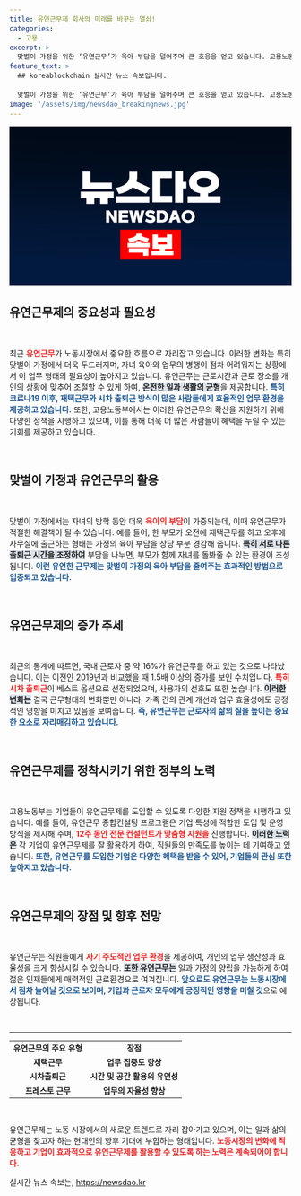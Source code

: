 ```yaml
---
title: 유연근무제 회사의 미래를 바꾸는 열쇠!
categories:
  - 고용
excerpt: >
  맞벌이 가정을 위한 ‘유연근무’가 육아 부담을 덜어주며 큰 호응을 얻고 있습니다. 고용노동부는 맞춤형 컨설팅으로 기업의 유연근무 확산을 지원하고 있다. 일과 생활의 균형을 찾는 시대적 흐름을 반영한 새로운 혁신에 주목하세요!
feature_text: >
  ## koreablockchain 실시간 뉴스 속보입니다.

  맞벌이 가정을 위한 ‘유연근무’가 육아 부담을 덜어주며 큰 호응을 얻고 있습니다. 고용노동부는 맞춤형 컨설팅으로 기업의 유연근무 확산을 지원하고 있다. 일과 생활의 균형을 찾는 시대적 흐름을 반영한 새로운 혁신에 주목하세요!
image: '/assets/img/newsdao_breakingnews.jpg'
---
```


<p><img src="/assets/img/newsdao_breakingnews.jpg" alt="koreablockchain 속보" /></p>

<h2 data-ke-size="size26">유연근무제의 중요성과 필요성</h2>

<p data-ke-size="size16">&nbsp;</p>

<p>최근 <b><span style="color: #ee2323;">유연근무</span></b>가 노동시장에서 중요한 흐름으로 자리잡고 있습니다. 이러한 변화는 특히 맞벌이 가정에서 더욱 두드러지며, 자녀 육아와 업무의 병행이 점차 어려워지는 상황에서 이 업무 형태의 필요성이 높아지고 있습니다. 유연근무는 근로시간과 근로 장소를 개인의 상황에 맞추어 조절할 수 있게 하여, <b><span style="background-color: #21538527;">온전한 일과 생활의 균형</span></b>을 제공합니다. <b><span style="color: #1a5490;">특히 코로나19 이후, 재택근무와 시차 출퇴근 방식이 많은 사람들에게 효율적인 업무 환경을 제공하고 있습니다.</span></b> 또한, 고용노동부에서는 이러한 유연근무의 확산을 지원하기 위해 다양한 정책을 시행하고 있으며, 이를 통해 더욱 더 많은 사람들이 혜택을 누릴 수 있는 기회를 제공하고 있습니다. </p>

<p data-ke-size="size16">&nbsp;</p>

<h2 data-ke-size="size26">맞벌이 가정과 유연근무의 활용</h2>

<p data-ke-size="size16">&nbsp;</p>

<p>맞벌이 가정에서는 자녀의 방학 동안 더욱 <b><span style="color: #ee2323;">육아의 부담</span></b>이 가중되는데, 이때 유연근무가 적절한 해결책이 될 수 있습니다. 예를 들어, 한 부모가 오전에 재택근무를 하고 오후에 사무실에 출근하는 형태는 가정의 육아 부담을 상당 부분 경감해 줍니다. <b><span style="background-color: #21538527;">특히 서로 다른 출퇴근 시간을 조정하여</span></b> 부담을 나누면, 부모가 함께 자녀를 돌봐줄 수 있는 환경이 조성됩니다. <b><span style="color: #1a5490;">이런 유연한 근무제는 맞벌이 가정의 육아 부담을 줄여주는 효과적인 방법으로 입증되고 있습니다.</span></b></p>

<p data-ke-size="size16">&nbsp;</p>

<h2 data-ke-size="size26">유연근무제의 증가 추세</h2>

<p data-ke-size="size16">&nbsp;</p>

<p>최근의 통계에 따르면, 국내 근로자 중 약 16%가 유연근무를 하고 있는 것으로 나타났습니다. 이는 이전인 2019년과 비교했을 때 1.5배 이상의 증가를 보인 수치입니다. <b><span style="color: #ee2323;">특히 시차 출퇴근</span></b>이 베스트 옵션으로 선정되었으며, 사용자의 선호도 또한 높습니다. <b><span style="background-color: #21538527;">이러한 변화는</span></b> 결국 근무형태의 변화뿐만 아니라, 가족 간의 관계 개선과 업무 효율성에도 긍정적인 영향을 미치고 있음을 보여줍니다. <b><span style="color: #1a5490;">즉, 유연근무는 근로자의 삶의 질을 높이는 중요한 요소로 자리매김하고 있습니다.</span></b></p>

<p data-ke-size="size16">&nbsp;</p>

<h2 data-ke-size="size26">유연근무제를 정착시키기 위한 정부의 노력</h2>

<p data-ke-size="size16">&nbsp;</p>

<p>고용노동부는 기업들이 유연근무제를 도입할 수 있도록 다양한 지원 정책을 시행하고 있습니다. 예를 들어, 유연근무 종합컨설팅 프로그램은 기업 특성에 적합한 도입 및 운영 방식을 제시해 주며, <b><span style="color: #ee2323;">12주 동안 전문 컨설턴트가 맞춤형 지원을</span></b> 진행합니다. <b><span style="background-color: #21538527;">이러한 노력은</span></b> 각 기업이 유연근무제를 잘 활용하게 하여, 직원들의 만족도를 높이는 데 기여하고 있습니다. <b><span style="color: #1a5490;">또한, 유연근무를 도입한 기업은 다양한 혜택을 받을 수 있어, 기업들의 관심 또한 높아지고 있습니다.</span></b></p>

<p data-ke-size="size16">&nbsp;</p>

<h2 data-ke-size="size26">유연근무제의 장점 및 향후 전망</h2>

<p data-ke-size="size16">&nbsp;</p>

<p>유연근무는 직원들에게 <b><span style="color: #ee2323;">자기 주도적인 업무 환경</span></b>을 제공하여, 개인의 업무 생산성과 효율성을 크게 향상시킬 수 있습니다. <b><span style="background-color: #21538527;">또한 유연근무는</span></b> 일과 가정의 양립을 가능하게 하여 젊은 인재들에게 매력적인 근로환경으로 여겨집니다. <b><span style="color: #1a5490;">앞으로도 유연근무는 노동시장에서 점차 늘어날 것으로 보이며, 기업과 근로자 모두에게 긍정적인 영향을 미칠 것</span></b>으로 예상됩니다.</p>

<p data-ke-size="size16">&nbsp;</p>

<hr/>

<table style="width: 100%; border-collapse: collapse;">
<tr>
<td style="text-align: center; height: 17px;"><b>유연근무의 주요 유형</b></td>
<td style="text-align: center; height: 17px;"><b>장점</b></td>
</tr>
<tr>
<td style="text-align: center; height: 17px;"><b>재택근무</b></td>
<td style="text-align: center; height: 17px;"><b>업무 집중도 향상</b></td>
</tr>
<tr>
<td style="text-align: center; height: 17px;"><b>시차출퇴근</b></td>
<td style="text-align: center; height: 17px;"><b>시간 및 공간 활용의 유연성</b></td>
</tr>
<tr>
<td style="text-align: center; height: 17px;"><b>프레스토 근무</b></td>
<td style="text-align: center; height: 17px;"><b>업무의 자율성 향상</b></td>
</tr>
</table>

<p data-ke-size="size16">&nbsp;</p>

<p>유연근무제는 노동 시장에서의 새로운 트렌드로 자리 잡아가고 있으며, 이는 일과 삶의 균형을 찾고자 하는 현대인의 향후 기대에 부합하는 형태입니다. <b><span style="color: #ee2323;">노동시장의 변화에 적응하고 기업이 효과적으로 유연근무제를 활용할 수 있도록 하는 노력은 계속되어야 합니다.</span></b> </p>
실시간 뉴스 속보는, <a href="https://newsdao.kr" rel="dofollow">https://newsdao.kr</a>


